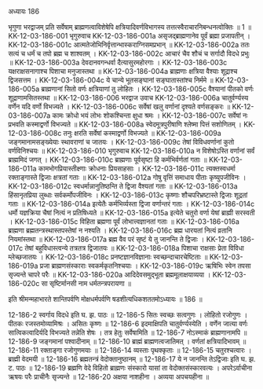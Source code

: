 अध्यायः 186

भृगुणा भरद्वाजम् प्रति सर्वेषाम् ब्राह्मणत्वाविशेषेपि क्षत्रियादिवर्णविभागस्य तत्तत्स्वैराचारनिबन्धनत्वोक्तिः ॥ 1 ॥
KK-12-03-186-001	भृगुरुवाच 
KK-12-03-186-001a	असृजद्ब्राह्मणानेव पूर्वं ब्रह्मा प्रजापतीन् ।
KK-12-03-186-001c	आत्मतेजोभिनिर्वृत्तान्भास्कराग्निसमप्रभान् ॥
KK-12-03-186-002a	ततः सत्यं च धर्मं च तपो ब्रह्म च शाश्वतम् ।
KK-12-03-186-002c	आचारं चैव शौचं च सर्गादौ विदधे प्रभुः ॥
KK-12-03-186-003a	देवदानवगन्धर्वा दैत्यासुरमहोरगाः ।
KK-12-03-186-003c	यक्षराक्षसनागाश्च पिशाचा मनुजास्तथा ॥
KK-12-03-186-004a	ब्राह्मणाः क्षत्रिया वैश्याः शूद्राश्च द्विजसत्तम ।
KK-12-03-186-004c	ये चान्ये भूतसङ्घानां सङ्घातास्तांश्च निर्ममे ॥
KK-12-03-186-005a	ब्राह्मणानां सितो वर्णः क्षत्रियाणां तु लोहितः ।
KK-12-03-186-005c	वैश्यानां पीतको वर्णः शूद्राणामसितस्तथा ॥
KK-12-03-186-006	भरद्वाज उवाच 
KK-12-03-186-006a	चातुर्वर्ण्यस्य वर्णेन यदि वर्णो विभज्यते ।
KK-12-03-186-006c	सर्वेषां खलु वर्णानां दृश्यते वर्णसङ्करः ॥
KK-12-03-186-007a	कामः क्रोधो भयं लोभः शोकश्चिन्ता क्षुधा श्रमः ।
KK-12-03-186-007c	सर्वेषां नः प्रभवति कस्माद्वर्णो विभज्यते ॥
KK-12-03-186-008a	स्वेदमूत्रपुरीषाणि श्लेष्मा पित्तं सशोणितम् ।
KK-12-03-186-008c	तनुः क्षरति सर्वेषां कस्माद्वर्णो विभज्यते ॥
KK-12-03-186-009a	जङ्गमानामसङ्ख्येयाः स्थावराणां च जातयः ।
KK-12-03-186-009c	तेषां विविधवर्णानां कुतो वर्णविनिश्चयः ॥
KK-12-03-186-010	भृगुरुवाच 
KK-12-03-186-010a	न विशेषोऽस्ति वर्णानां सर्वं ब्राह्ममिदं जगत् ।
KK-12-03-186-010c	ब्राह्मणाः पूर्वसृष्टा हि कर्मभिर्वर्णतां गताः ॥
KK-12-03-186-011a	कामभोगप्रियास्तीक्ष्णाः क्रोधनाः प्रियसाहसाः ।
KK-12-03-186-011c	त्यक्तस्वधर्मा रक्ताङ्गास्ते द्विजाः क्षत्रतां गताः ॥
KK-12-03-186-012a	गोषु वृत्तिं समाधाय पीताः कृष्युपजीविनः ।
KK-12-03-186-012c	स्वधर्मान्नानुतिष्ठन्ति ते द्विजा वैश्यतां गताः ॥
KK-12-03-186-013a	हिंसानृतप्रिया लुब्धाः सर्वकर्मोपजीविनः ।
KK-12-03-186-013c	कृष्णाः शौचपरिभ्रष्टास्ते द्विजाः शूद्रतां गताः ॥
KK-12-03-186-014a	इत्येतैः कर्मभिर्व्यस्ता द्विजा वर्णान्तरं गताः ।
KK-12-03-186-014c	धर्मो यज्ञक्रिया चैषां नित्यं न प्रतिषिध्यते ॥
KK-12-03-186-015a	इत्येते चतुरो वर्णा येषां ब्राह्मी सरस्वती ।
KK-12-03-186-015c	विहिता ब्रह्मणा पूर्वं लोभात्त्वज्ञानतां गताः ॥
KK-12-03-186-016a	ब्राह्मणा ब्रह्मतन्त्रस्थास्तपस्तेषां न नश्यति ।
KK-12-03-186-016c	ब्रह्म धारयतां नित्यं व्रतानि नियमांस्तथा ॥
KK-12-03-186-017a	ब्रह्म वैव परं सृष्टं ये तु जानन्ति ते द्विजाः ।
KK-12-03-186-017c	तेषां बहुविधास्त्वन्ये तत्रतत्र द्विजातयः ॥
KK-12-03-186-018a	पिशाचा राक्षसाः प्रेता विविधा म्लेच्छजातयः ।
KK-12-03-186-018c	प्रनष्टज्ञानविज्ञानाः स्वच्छन्दाचारचेष्टिताः ॥
KK-12-03-186-019a	प्रजा ब्राह्मणसंस्काराः स्वकर्मकृतनिश्चयाः ।
KK-12-03-186-019c	ऋषिभिः स्वेन तपसा सृज्यन्ते चापरे परैः ॥
KK-12-03-186-020a	आदिदेवसमुद्भूता ब्रह्ममूलाक्षयाव्यया ।
KK-12-03-186-020c	सा सृष्टिर्मानसी नाम धर्मतन्त्रपरायणा ॥ 

इति श्रीमन्महाभारते शान्तिपर्वणि मोक्षधर्मपर्वणि षडशीत्यधिकशततमोऽध्यायः ॥ 186 ॥

12-186-2 स्वर्गाय विदधे इति घ. झ. पाठः ॥ 12-186-5 सितः स्वच्छः सत्वगुणः । लोहितो रजोगुणः । पीतकः रजस्तमोव्यामिश्रः । असितः कृष्णः ॥ 12-186-6 इदमाक्षिपति चातुर्वर्ण्यस्येति । वर्णेन जात्या वर्णः सात्विकत्वादिर्यदि विभज्यते तन्नेति शेषः । तत्र हेतुः सर्वेषामिति ॥ 12-186-7 नोऽस्माकं ब्राह्मणानामपि ॥ 12-186-9 जङ्गमानां पश्वादीनाम् ॥ 12-186-10 ब्राह्मं ब्राह्मणत्वजातिमत् । वर्णतां क्षत्रियादिभावम् ॥ 12-186-11 रक्ताङ्गा रजोगुणमयाः ॥ 12-186-14 व्यस्ताः पृथक्कृताः ॥ 12-186-15 चतुरश्चत्वारः । ब्राह्मी वेदमयी ॥ 12-186-16 ब्रह्मतन्त्रं वेदोक्तानुष्ठानम् ॥ 12-186-17 ये न जानन्ति तेऽद्विजाः इति घ. झ. ट. पाठः ॥ 12-186-19 ब्रह्मणि वेदे विहितो ब्राह्मणः संस्कारो यासां ता वेदोक्तसंस्कारवत्यः । अपरेऽर्वाचीना ऋषयः परैः प्राचीनैः सृज्यन्ते ॥ 12-186-20 अक्षया नाशहीना । अव्यया अपचयहीना ॥

